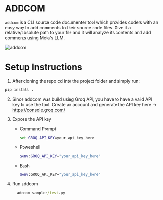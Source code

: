 # ADDCOM

`addcom` is a CLI source code documenter tool which provides coders with an easy way to add comments to their source code files. 
Give it a relative/absolute path to your file and it will analyze its contents and add comments using Meta's LLM. 


![addcom](https://github.com/user-attachments/assets/59479087-57fe-4d55-9bfb-1e48c0379023)

# Setup Instructions


1. After cloning the repo cd into the project folder and simply run:

  ```cmd
  pip install .
  ```

2. Since addcom was build using Groq API, you have to have a valid API key to use the tool.
   Create an account and generate the API key here -> https://console.groq.com/

3. Expose the API key
   - Command Prompt
     ```cmd
     set GROQ_API_KEY=your_api_key_here
     ```
   - Poweshell
     ```powershell
     $env:GROQ_API_KEY="your_api_key_here"
     ```
   - Bash
     ```bash
     $env:GROQ_API_KEY="your_api_key_here"
     ```

4. Run addcom
   ```cmd
     addcom samples/test.py
   ```
   

